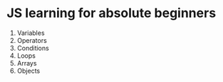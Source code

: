 # JS learning for absolute beginners

1. Variables
2. Operators
3. Conditions
4. Loops
5. Arrays
6. Objects
